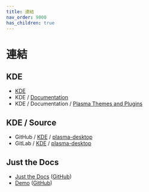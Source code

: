 ```yaml
---
title: 連結
nav_order: 9000
has_children: true
---
```



# 連結


## KDE

* [KDE](https://kde.org/)
* KDE / [Documentation](https://develop.kde.org/docs/)
* KDE / Documentation / [Plasma Themes and Plugins](https://develop.kde.org/docs/plasma/)


## KDE / Source

* GitHub / [KDE](https://github.com/KDE) / [plasma-desktop](https://github.com/KDE/plasma-desktop)
* GitLab / [KDE](https://invent.kde.org/explore/groups) / [plasma-desktop](https://invent.kde.org/plasma/plasma-desktop)


## Just the Docs

* [Just the Docs](https://pmarsceill.github.io/just-the-docs/) ([GitHub](https://github.com/pmarsceill/just-the-docs))
* [Demo](https://pmarsceill.github.io/jtd-remote/) ([GitHub](https://github.com/pmarsceill/jtd-remote))
